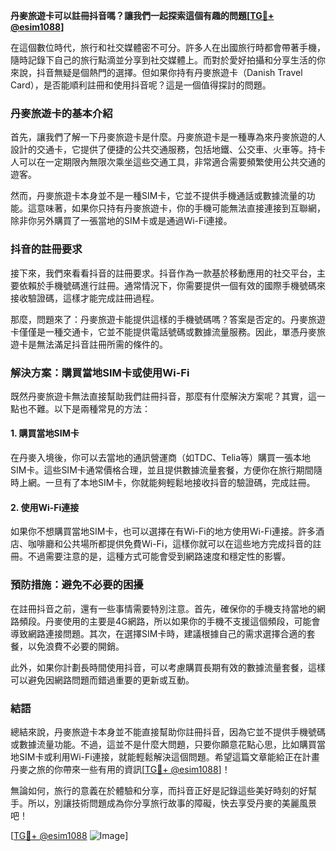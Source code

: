 **丹麥旅遊卡可以註冊抖音嗎？讓我們一起探索這個有趣的問題[[TG💪+ @esim1088](https://t.me/s/esim1088)]**

在這個數位時代，旅行和社交媒體密不可分。許多人在出國旅行時都會帶著手機，隨時記錄下自己的旅行點滴並分享到社交媒體上。而對於愛好拍攝和分享生活的你來說，抖音無疑是個熱門的選擇。但如果你持有丹麥旅遊卡（Danish Travel Card），是否能順利註冊和使用抖音呢？這是一個值得探討的問題。

### 丹麥旅遊卡的基本介紹

首先，讓我們了解一下丹麥旅遊卡是什麼。丹麥旅遊卡是一種專為來丹麥旅遊的人設計的交通卡，它提供了便捷的公共交通服務，包括地鐵、公交車、火車等。持卡人可以在一定期限內無限次乘坐這些交通工具，非常適合需要頻繁使用公共交通的遊客。

然而，丹麥旅遊卡本身並不是一種SIM卡，它並不提供手機通話或數據流量的功能。這意味著，如果你只持有丹麥旅遊卡，你的手機可能無法直接連接到互聯網，除非你另外購買了一張當地的SIM卡或是通過Wi-Fi連接。

### 抖音的註冊要求

接下來，我們來看看抖音的註冊要求。抖音作為一款基於移動應用的社交平台，主要依賴於手機號碼進行註冊。通常情況下，你需要提供一個有效的國際手機號碼來接收驗證碼，這樣才能完成註冊過程。

那麼，問題來了：丹麥旅遊卡能提供這樣的手機號碼嗎？答案是否定的。丹麥旅遊卡僅僅是一種交通卡，它並不能提供電話號碼或數據流量服務。因此，單憑丹麥旅遊卡是無法滿足抖音註冊所需的條件的。

### 解決方案：購買當地SIM卡或使用Wi-Fi

既然丹麥旅遊卡無法直接幫助我們註冊抖音，那麼有什麼解決方案呢？其實，這一點也不難。以下是兩種常見的方法：

#### 1. 購買當地SIM卡
在丹麥入境後，你可以去當地的通訊營運商（如TDC、Telia等）購買一張本地SIM卡。這些SIM卡通常價格合理，並且提供數據流量套餐，方便你在旅行期間隨時上網。一旦有了本地SIM卡，你就能夠輕鬆地接收抖音的驗證碼，完成註冊。

#### 2. 使用Wi-Fi連接
如果你不想購買當地SIM卡，也可以選擇在有Wi-Fi的地方使用Wi-Fi連接。許多酒店、咖啡廳和公共場所都提供免費Wi-Fi，這樣你就可以在這些地方完成抖音的註冊。不過需要注意的是，這種方式可能會受到網路速度和穩定性的影響。

### 預防措施：避免不必要的困擾

在註冊抖音之前，還有一些事情需要特別注意。首先，確保你的手機支持當地的網路頻段。丹麥使用的主要是4G網路，所以如果你的手機不支援這個頻段，可能會導致網路連接問題。其次，在選擇SIM卡時，建議根據自己的需求選擇合適的套餐，以免浪費不必要的開銷。

此外，如果你計劃長時間使用抖音，可以考慮購買長期有效的數據流量套餐，這樣可以避免因網路問題而錯過重要的更新或互動。

### 結語

總結來說，丹麥旅遊卡本身並不能直接幫助你註冊抖音，因為它並不提供手機號碼或數據流量功能。不過，這並不是什麼大問題，只要你願意花點心思，比如購買當地SIM卡或利用Wi-Fi連接，就能輕鬆解決這個問題。希望這篇文章能給正在計畫丹麥之旅的你帶來一些有用的資訊[[TG💪+ @esim1088](https://t.me/s/esim1088)]！

無論如何，旅行的意義在於體驗和分享，而抖音正好是記錄這些美好時刻的好幫手。所以，別讓技術問題成為你分享旅行故事的障礙，快去享受丹麥的美麗風景吧！

[[TG💪+ @esim1088](https://t.me/s/esim1088) ![Image](https://i.postimg.cc/4NQfJmqS/Snipaste-2025-05-13-00-14-12.png)]